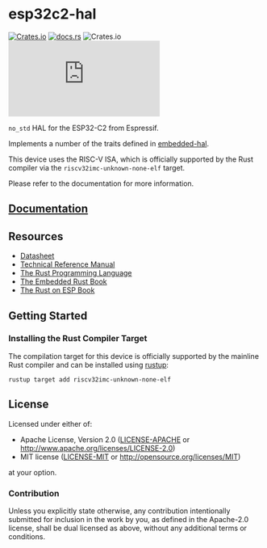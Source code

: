 # esp32c2-hal

[![Crates.io](https://img.shields.io/crates/v/esp32c2-hal?labelColor=1C2C2E&color=C96329&logo=Rust&style=flat-square)](https://crates.io/crates/esp32c2-hal)
[![docs.rs](https://img.shields.io/docsrs/esp32c2-hal?labelColor=1C2C2E&color=C96329&logo=rust&style=flat-square)](https://docs.rs/esp32c2-hal)
![Crates.io](https://img.shields.io/crates/l/esp32c2-hal?labelColor=1C2C2E&style=flat-square)
[![Matrix](https://img.shields.io/matrix/esp-rs:matrix.org?label=join%20matrix&labelColor=1C2C2E&color=BEC5C9&logo=matrix&style=flat-square)](https://matrix.to/#/#esp-rs:matrix.org)

`no_std` HAL for the ESP32-C2 from Espressif.

Implements a number of the traits defined in [embedded-hal](https://github.com/rust-embedded/embedded-hal).

This device uses the RISC-V ISA, which is officially supported by the Rust compiler via the `riscv32imc-unknown-none-elf` target.

Please refer to the documentation for more information.

## [Documentation]

[documentation]: https://docs.rs/esp32c2-hal/

## Resources

- [Datasheet](https://www.espressif.com/sites/default/files/documentation/esp8684_datasheet_en.pdf)
- [Technical Reference Manual](https://www.espressif.com/sites/default/files/documentation/esp8684_technical_reference_manual_en.pdf)
- [The Rust Programming Language](https://doc.rust-lang.org/book/)
- [The Embedded Rust Book](https://docs.rust-embedded.org/book/index.html)
- [The Rust on ESP Book](https://esp-rs.github.io/book/)

## Getting Started

### Installing the Rust Compiler Target

The compilation target for this device is officially supported by the mainline Rust compiler and can be installed using [rustup](https://rustup.rs/):

```shell
rustup target add riscv32imc-unknown-none-elf
```

## License

Licensed under either of:

- Apache License, Version 2.0 ([LICENSE-APACHE](../LICENSE-APACHE) or http://www.apache.org/licenses/LICENSE-2.0)
- MIT license ([LICENSE-MIT](../LICENSE-MIT) or http://opensource.org/licenses/MIT)

at your option.

### Contribution

Unless you explicitly state otherwise, any contribution intentionally submitted for inclusion in
the work by you, as defined in the Apache-2.0 license, shall be dual licensed as above, without
any additional terms or conditions.

